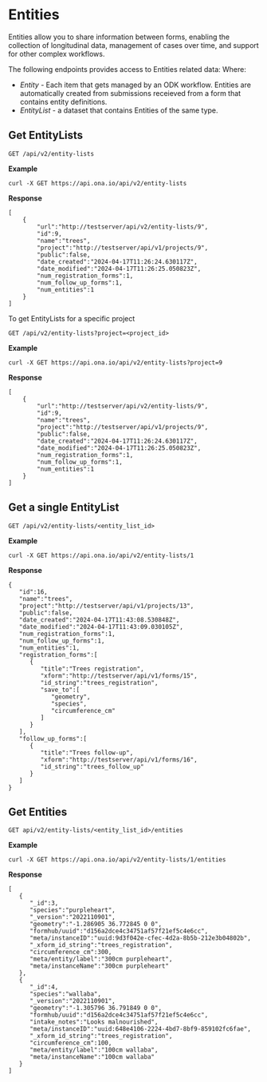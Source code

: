 # Entities

Entities allow you to share information between forms, enabling the collection of longitudinal data, management of cases over time, and support for other complex workflows.

The following endpoints provides access to Entities related data: Where:

- _Entity_ - Each item that gets managed by an ODK workflow. Entities are automatically created from submissions receieved from a form that contains entity definitions.
- _EntityList_ - a dataset that contains Entities of the same type.

## Get EntityLists

`GET /api/v2/entity-lists`

**Example**

`curl -X GET https://api.ona.io/api/v2/entity-lists`

**Response**

```
[
    {
        "url":"http://testserver/api/v2/entity-lists/9",
        "id":9,
        "name":"trees",
        "project":"http://testserver/api/v1/projects/9",
        "public":false,
        "date_created":"2024-04-17T11:26:24.630117Z",
        "date_modified":"2024-04-17T11:26:25.050823Z",
        "num_registration_forms":1,
        "num_follow_up_forms":1,
        "num_entities":1
    }
]

```

To get EntityLists for a specific project

`GET /api/v2/entity-lists?project=<project_id>`

**Example**

`curl -X GET https://api.ona.io/api/v2/entity-lists?project=9`

**Response**

```
[
    {
        "url":"http://testserver/api/v2/entity-lists/9",
        "id":9,
        "name":"trees",
        "project":"http://testserver/api/v1/projects/9",
        "public":false,
        "date_created":"2024-04-17T11:26:24.630117Z",
        "date_modified":"2024-04-17T11:26:25.050823Z",
        "num_registration_forms":1,
        "num_follow_up_forms":1,
        "num_entities":1
    }
]

```

## Get a single EntityList

`GET /api/v2/entity-lists/<entity_list_id>`

**Example**

`curl -X GET https://api.ona.io/api/v2/entity-lists/1`

**Response**

```
{
   "id":16,
   "name":"trees",
   "project":"http://testserver/api/v1/projects/13",
   "public":false,
   "date_created":"2024-04-17T11:43:08.530848Z",
   "date_modified":"2024-04-17T11:43:09.030105Z",
   "num_registration_forms":1,
   "num_follow_up_forms":1,
   "num_entities":1,
   "registration_forms":[
      {
         "title":"Trees registration",
         "xform":"http://testserver/api/v1/forms/15",
         "id_string":"trees_registration",
         "save_to":[
            "geometry",
            "species",
            "circumference_cm"
         ]
      }
   ],
   "follow_up_forms":[
      {
         "title":"Trees follow-up",
         "xform":"http://testserver/api/v1/forms/16",
         "id_string":"trees_follow_up"
      }
   ]
}
```

## Get Entities

`GET api/v2/entity-lists/<entity_list_id>/entities`

**Example**

`curl -X GET https://api.ona.io/api/v2/entity-lists/1/entities`

**Response**

```
[
   {
      "_id":3,
      "species":"purpleheart",
      "_version":"2022110901",
      "geometry":"-1.286905 36.772845 0 0",
      "formhub/uuid":"d156a2dce4c34751af57f21ef5c4e6cc",
      "meta/instanceID":"uuid:9d3f042e-cfec-4d2a-8b5b-212e3b04802b",
      "_xform_id_string":"trees_registration",
      "circumference_cm":300,
      "meta/entity/label":"300cm purpleheart",
      "meta/instanceName":"300cm purpleheart"
   },
   {
      "_id":4,
      "species":"wallaba",
      "_version":"2022110901",
      "geometry":"-1.305796 36.791849 0 0",
      "formhub/uuid":"d156a2dce4c34751af57f21ef5c4e6cc",
      "intake_notes":"Looks malnourished",
      "meta/instanceID":"uuid:648e4106-2224-4bd7-8bf9-859102fc6fae",
      "_xform_id_string":"trees_registration",
      "circumference_cm":100,
      "meta/entity/label":"100cm wallaba",
      "meta/instanceName":"100cm wallaba"
   }
]
```
